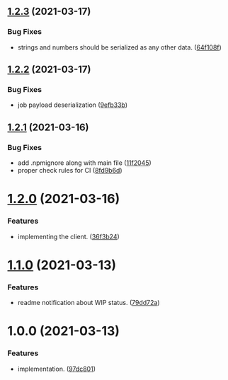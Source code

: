 ## [1.2.3](https://github.com/xobotyi/node-beanstalk/compare/v1.2.2...v1.2.3) (2021-03-17)


### Bug Fixes

* strings and numbers should be serialized as any other data. ([64f108f](https://github.com/xobotyi/node-beanstalk/commit/64f108fa36ab98b82eb36712273eaeadb629663d))

## [1.2.2](https://github.com/xobotyi/node-beanstalk/compare/v1.2.1...v1.2.2) (2021-03-17)


### Bug Fixes

* job payload deserialization ([9efb33b](https://github.com/xobotyi/node-beanstalk/commit/9efb33bdc597f41b5f09a5e29b550f430f771504))

## [1.2.1](https://github.com/xobotyi/node-beanstalk/compare/v1.2.0...v1.2.1) (2021-03-16)


### Bug Fixes

* add .npmignore along with main file ([11f2045](https://github.com/xobotyi/node-beanstalk/commit/11f2045c2d05df5ef6acdc372d710a2c627a7566))
* proper check rules for CI ([8fd9b6d](https://github.com/xobotyi/node-beanstalk/commit/8fd9b6d5f28eb9b324b880cd318dadea4876ff8a))

# [1.2.0](https://github.com/xobotyi/node-beanstalk/compare/v1.1.0...v1.2.0) (2021-03-16)


### Features

* implementing the client. ([36f3b24](https://github.com/xobotyi/node-beanstalk/commit/36f3b24d9b8d26d90a800d23a0b56e892c2740db))

# [1.1.0](https://github.com/xobotyi/node-beanstalk/compare/v1.0.0...v1.1.0) (2021-03-13)


### Features

* readme notification about WIP status. ([79dd72a](https://github.com/xobotyi/node-beanstalk/commit/79dd72a183c5bc361739a6c987f8c6d376bdd0c7))

# 1.0.0 (2021-03-13)


### Features

* implementation. ([97dc801](https://github.com/xobotyi/node-beanstalk/commit/97dc801dfb0eea9ece1c2e0f3ef0f77ef02389ef))
